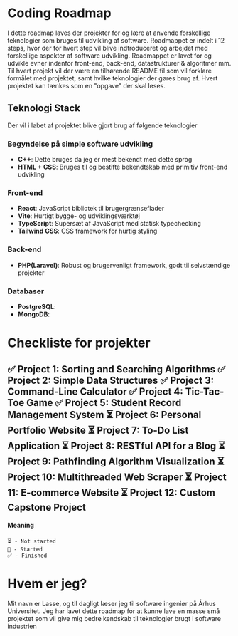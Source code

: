 # Coding Roadmap

I dette roadmap laves der projekter for og lære at anvende forskellige teknologier som bruges til udvikling af software. Roadmappet er indelt i 12 steps, hvor der for hvert step vil blive indtroduceret og arbejdet med forskellige aspekter af software udvikling.
Roadmappet er lavet for og udvikle evner indenfor front-end, back-end, datastrukturer & algoritmer mm. 
Til hvert projekt vil der være en tilhørende README fil som vil forklare formålet med projektet, samt hvilke teknologier der gøres brug af. Hvert projektet kan tænkes som en "opgave" der skal løses.

## Teknologi Stack
Der vil i løbet af projektet blive gjort brug af følgende teknologier

### Begyndelse på simple software udvikling
- **C++**: Dette bruges da jeg er mest bekendt med dette sprog
- **HTML + CSS**: Bruges til og bestifte bekendtskab med primitiv front-end udvikling

### Front-end
- **React**: JavaScript bibliotek til brugergrænseflader
- **Vite**: Hurtigt bygge- og udviklingsværktøj
- **TypeScript**: Supersæt af JavaScript med statisk typechecking
- **Tailwind CSS**: CSS framework for hurtig styling

### Back-end
- **PHP(Laravel)**: Robust og brugervenligt framework, godt til selvstændige projekter

### Databaser
- **PostgreSQL**: 
- **MongoDB**: 

# Checkliste for projekter
 ✅ **Project 1: Sorting and Searching Algorithms**
 ✅ **Project 2: Simple Data Structures**
 ✅ **Project 3: Command-Line Calculator**
 ✅ **Project 4: Tic-Tac-Toe Game**
 ✅ **Project 5: Student Record Management System**
 ⏳ **Project 6:  Personal Portfolio Website**
 ⏳ **Project 7: To-Do List Application**
 ⏳ **Project 8: RESTful API for a Blog**
 ⏳ **Project 9: Pathfinding Algorithm Visualization**
 ⏳ **Project 10: Multithreaded Web Scraper**
 ⏳ **Project 11: E-commerce Website**
 ⏳ **Project 12: Custom Capstone Project**
 ------------------------------------------------------------
 #### Meaning
    ⏳ - Not started
    🔄 - Started
    ✅ - Finished


# Hvem er jeg?
Mit navn er Lasse, og til dagligt læser jeg til software ingeniør på Århus Universitet. Jeg har lavet dette roadmap for at kunne lave en masse små projektet som vil give mig bedre kendskab til teknologier brugt i software industrien
